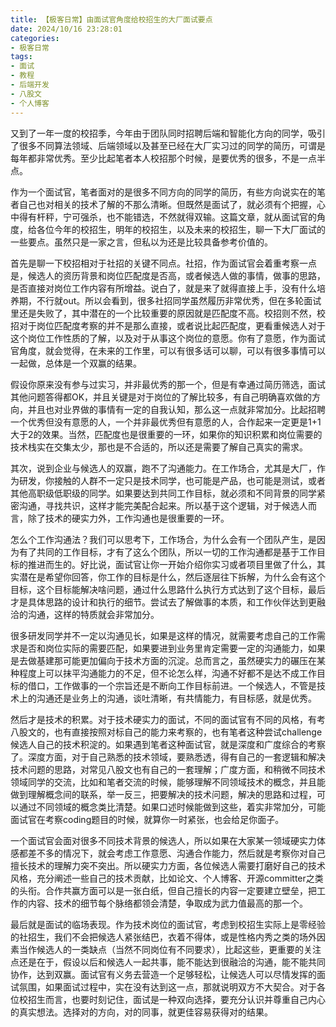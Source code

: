 ```yaml
---
title: 【极客日常】由面试官角度给校招生的大厂面试要点
date: 2024/10/16 23:28:01
categories:
- 极客日常
tags:
- 面试
- 教程
- 后端开发
- 八股文
- 个人博客
---
```


又到了一年一度的校招季，今年由于团队同时招聘后端和智能化方向的同学，吸引了很多不同算法领域、后端领域以及甚至已经在大厂实习过的同学的简历，可谓是每年都非常优秀。至少比起笔者本人校招那个时候，是要优秀的很多，不是一点半点。

作为一个面试官，笔者面对的是很多不同方向的同学的简历，有些方向说实在的笔者自己也对相关的技术了解的不那么清晰。但既然是面试了，就必须有个把握，心中得有杆秤，宁可强杀，也不能错选，不然就得双输。这篇文章，就从面试官的角度，给各位今年的校招生，明年的校招生，以及未来的校招生，聊一下大厂面试的一些要点。虽然只是一家之言，但私以为还是比较具备参考价值的。

<!-- more -->

首先是聊一下校招相对于社招的关键不同点。社招，作为面试官会着重考察一点是，候选人的资历背景和岗位匹配度是否高，或者候选人做的事情，做事的思路，是否直接对岗位工作内容有所增益。说白了，就是来了就得直接上手，没有什么培养期，不行就out。所以会看到，很多社招同学虽然履历非常优秀，但在多轮面试里还是失败了，其中潜在的一个比较重要的原因就是匹配度不高。校招则不然，校招对于岗位匹配度考察的并不是那么直接，或者说比起匹配度，更看重候选人对于这个岗位工作性质的了解，以及对于从事这个岗位的意愿。你有了意愿，作为面试官角度，就会觉得，在未来的工作里，可以有很多话可以聊，可以有很多事情可以一起做，总体是一个双赢的结果。

假设你原来没有参与过实习，并非最优秀的那一个，但是有幸通过简历筛选，面试其他问题答得都OK，并且关键是对于岗位的了解比较多，有自己明确喜欢做的方向，并且也对业界做的事情有一定的自我认知，那么这一点就非常加分。比起招聘一个优秀但没有意愿的人，一个并非最优秀但有意愿的人，合作起来一定更是1+1大于2的效果。当然，匹配度也是很重要的一环，如果你的知识积累和岗位需要的技术栈实在交集太少，那也是不合适的，所以还是需要了解自己真实的需求。

其次，说到企业与候选人的双赢，跑不了沟通能力。在工作场合，尤其是大厂，作为研发，你接触的人群不一定只是技术同学，也可能是产品，也可能是测试，或者其他高职级低职级的同学。如果要达到共同工作目标，就必须和不同背景的同学紧密沟通，寻找共识，这样才能完美配合起来。所以基于这个逻辑，对于候选人而言，除了技术的硬实力外，工作沟通也是很重要的一环。

怎么个工作沟通法？我们可以思考下，工作场合，为什么会有一个团队产生，是因为有了共同的工作目标，才有了这么个团队，所以一切的工作沟通都是基于工作目标的推进而生的。好比说，面试官让你一开始介绍你实习或者项目里做了什么，其实潜在是希望你回答，你工作的目标是什么，然后逐层往下拆解，为什么会有这个目标，这个目标能解决啥问题，通过什么思路什么执行方式达到了这个目标，最后才是具体思路的设计和执行的细节。尝试去了解做事的本质，和工作伙伴达到更融洽的沟通，这样的特质就会非常加分。

很多研发同学并不一定以沟通见长，如果是这样的情况，就需要考虑自己的工作需求是否和岗位实际的需要匹配，如果要进到业务里肯定需要一定的沟通能力，如果是去做基建那可能更加偏向于技术方面的沉淀。总而言之，虽然硬实力的碾压在某种程度上可以抹平沟通能力的不足，但不论怎么样，沟通不好都不是达不成工作目标的借口，工作做事的一个宗旨还是不断向工作目标前进。一个候选人，不管是技术上的沟通还是业务上的沟通，谈吐清晰，有共情能力，有目标感，就是优秀。

然后才是技术的积累。对于技术硬实力的面试，不同的面试官有不同的风格，有考八股文的，也有直接按照对标自己的能力来考察的，也有笔者这种尝试challenge候选人自己的技术积淀的。如果遇到笔者这种面试官，就是深度和广度综合的考察了。深度方面，对于自己熟悉的技术领域，要熟悉透，得有自己的一套逻辑和解决技术问题的思路，对常见八股文也有自己的一套理解；广度方面，和稍微不同技术领域同学的交流，比如和笔者交流的时候，能够理解不同领域技术的概念，并且能做到理解概念间的联系，举一反三，把要解决的技术问题，解决的思路和过程，可以通过不同领域的概念类比清楚。如果口述时候能做到这些，着实非常加分，可能面试官在考察coding题目的时候，就算你一时紧张，也会给足你面子。

一个面试官会面对很多不同技术背景的候选人，所以如果在大家某一领域硬实力体感都差不多的情况下，就会考虑工作意愿、沟通合作能力，然后就是考察你对自己擅长技术的理解力突不突出。所以硬实力方面，各位候选人需要打磨好自己的技术风格，充分阐述一些自己的技术贡献，比如论文、个人博客、开源committer之类的头衔。合作共赢方面可以是一张白纸，但自己擅长的内容一定要建立壁垒，把工作的内容、技术的细节每个脉络都领会清楚，争取成为武力值最高的那一个。

最后就是面试的临场表现。作为技术岗位的面试官，考虑到校招生实际上是零经验的社招生，我们不会把候选人紧张结巴，衣着不得体，或是性格内秀之类的场外因素当作候选人的一类缺点（当然不同岗位有不同要求），比起这些，更重要的关注点还是在于，假设以后和候选人一起共事，能不能达到很融洽的沟通，能不能共同协作，达到双赢。面试官有义务去营造一个足够轻松，让候选人可以尽情发挥的面试氛围，如果面试过程中，实在没有达到这一点，那就说明双方不大契合。对于各位校招生而言，也要时刻记住，面试是一种双向选择，要充分认识并尊重自己内心的真实想法。选择对的方向，对的同事，就更佳容易获得对的结果。
